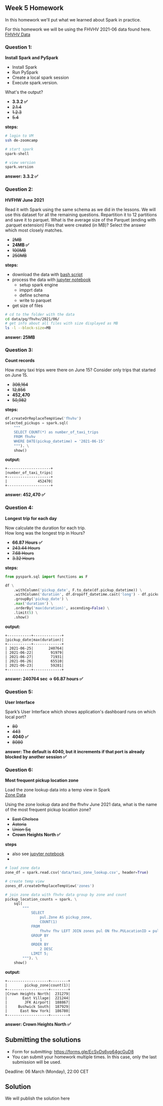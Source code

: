 ## Week 5 Homework 

In this homework we'll put what we learned about Spark in practice.

For this homework we will be using the FHVHV 2021-06 data found here. [FHVHV Data](https://github.com/DataTalksClub/nyc-tlc-data/releases/download/fhvhv/fhvhv_tripdata_2021-06.csv.gz )


### Question 1: 

**Install Spark and PySpark** 

- Install Spark
- Run PySpark
- Create a local spark session
- Execute spark.version.

What's the output?
- **3.3.2 ✅**
- ~~2.1.4~~
- ~~1.2.3~~
- ~~5.4~~

**steps:**

```bash
# login to VM
ssh de-zoomcamp

# start spark
spark-shell

# view version
spark.version
```

**answer: 3.3.2 ✅**

### Question 2: 

**HVFHW June 2021**

Read it with Spark using the same schema as we did in the lessons. We will use this dataset for all the remaining questions. Repartition it to 12 partitions and save it to parquet. What is the average size of the Parquet (ending with .parquet extension) Files that were created (in MB)? Select the answer which most closely matches.

- ~~2MB~~
- **24MB ✅**
- ~~100MB~~
- ~~250MB~~

**steps:**

- download the data with [bash script](download_fhvhv-data.sh)
- process the data with [jupyter notebook](homework.py)
  - setup spark engine
  - impprt data
  - define schema
  - write to parquet
- get size of files

```bash
# cd to the folder with the data
cd data/pq/fhvhv/2021/06/
# get info about all files with size displayed as MB
ls -l --block-size=MB
```

**answer: 25MB**

### Question 3: 

**Count records**  

How many taxi trips were there on June 15?
Consider only trips that started on June 15.

- ~~308,164~~
- ~~12,856~~
- **452,470**
- ~~50,982~~

**steps:**

```python
df.createOrReplaceTempView('fhvhv')
selected_pickups = spark.sql(
    """
    SELECT COUNT(*) as number_of_taxi_trips
    FROM fhvhv
    WHERE DATE(pickup_datetime) = '2021-06-15'
    """). \
    show()
```

**output:**

    +--------------------+
    |number_of_taxi_trips|
    +--------------------+
    |              452470|
    +--------------------+

**answer: 452,470 ✅**

### Question 4: 

**Longest trip for each day**  

Now calculate the duration for each trip.</br>
How long was the longest trip in Hours?</br>

- **66.87 Hours ✅**
- ~~243.44 Hours~~
- ~~7.68 Hours~~
- ~~3.32 Hours~~

**steps:**

```python
from pyspark.sql import functions as F

df \
    .withColumn('pickup_date', F.to_date(df.pickup_datetime)) \
    .withColumn('duration', df.dropoff_datetime.cast('long') - df.pickup_datetime.cast('long')) \
    .groupBy('pickup_date') \
    .max('duration') \
    .orderBy('max(duration)', ascending=False) \
    .limit(5) \
    .show()
```

**output:**

    +-----------+-------------+
    |pickup_date|max(duration)|
    +-----------+-------------+
    | 2021-06-25|       240764|
    | 2021-06-22|        91979|
    | 2021-06-27|        71931|
    | 2021-06-26|        65510|
    | 2021-06-23|        59281|
    +-----------+-------------+


**answer: 240764 sec -> 66.87 hours ✅**

### Question 5: 

**User Interface**

 Spark’s User Interface which shows application's dashboard runs on which local port?

- ~~80~~
- ~~443~~
- **4040 ✅**
- ~~8080~~

**answer: The default is 4040, but it increments if that port is already blocked by another session ✅**

### Question 6: 

**Most frequent pickup location zone**

Load the zone lookup data into a temp view in Spark</br>
[Zone Data](https://github.com/DataTalksClub/nyc-tlc-data/releases/download/misc/taxi_zone_lookup.csv)

Using the zone lookup data and the fhvhv June 2021 data, what is the name of the most frequent pickup location zone?

- ~~East Chelsea~~
- ~~Astoria~~
- ~~Union Sq~~
- **Crown Heights North ✅**

**steps**

- also see [jupyter notebook](homework.py)
- 
```python
# load zone data
zone_df = spark.read.csv('data/taxi_zone_lookup.csv', header=True)

# create temp view
zones_df.createOrReplaceTempView('zones')

# join zone data with fhvhv data group by zone and count
pickup_location_counts = spark. \
    sql(
        """
            SELECT
                pul.Zone AS pickup_zone,
                COUNT(1)
            FROM 
                fhvhv fhv LEFT JOIN zones pul ON fhv.PULocationID = pul.LocationID
            GROUP BY 
                1
            ORDER BY
                2 DESC
            LIMIT 5;
        """). \
    show()
```

**output:**

    +-------------------+--------+
    |        pickup_zone|count(1)|
    +-------------------+--------+
    |Crown Heights North|  231279|
    |       East Village|  221244|
    |        JFK Airport|  188867|
    |     Bushwick South|  187929|
    |      East New York|  186780|
    +-------------------+--------+

**answer: Crown Heights North ✅**

## Submitting the solutions

* Form for submitting: https://forms.gle/EcSvDs6vp64gcGuD8
* You can submit your homework multiple times. In this case, only the last submission will be used. 

Deadline: 06 March (Monday), 22:00 CET


## Solution

We will publish the solution here
